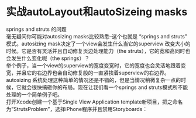 #  实战autoLayout和autoSizeing masks
springs and struts 的问题  
毫无疑问你可能对autosizing masks比较熟悉–这个也就是 “springs and struts” 模式。autosizing mask决定了一个view会发生什么当它的superview   改变大小的时候。它是否有灵活并且自动修复页边处理能力（the struts），它的宽和高同时也会发生什么变化呢（the springs）？  
举个例子，当一个view的superview的宽度变宽时，它的宽度也会灵活地跟着变宽，并且它的右边界也会自动修复般的一直紧挨着superview的右边界。  
autosizing   系统处理这种简单的情况还是不错的，但是当情况稍微复杂一点的时候，它就会很快搞砸你的布局。现在让我们看一个springs and struts模式所不能处理的一个简单例子吧。  
打开Xcode创建一个基于Single View Application   template新项目，把之命名为”StrutsProblem”，选择iPhone程序并且禁用Storyboards：  


